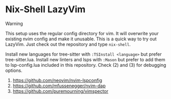 # Nix-Shell LazyVim
> [!WARNING]
> This setup uses the regular config directory for vim.
> It will overwrite your existing nvim config and make it unusable.
This is a quick way to try out LazyVim. Just check out the repository and type `nix-shell`.

Install new languages for tree-sitter with `:TSInstall <language>` but prefer tree-sitter.lua.
Install new linters and lsps with `:Mason` but prefer to add them to lsp-config.lua included in this repository.
Check (2) and (3) for debugging options.
1. https://github.com/neovim/nvim-lspconfig
2. https://github.com/mfussenegger/nvim-dap
3. https://github.com/puremourning/vimspector

